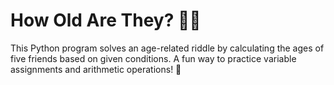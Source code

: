 # How Old Are They? 🤔🎂  
This Python program solves an age-related riddle by calculating the ages of five friends based on given conditions.
A fun way to practice variable assignments and arithmetic operations! 🧠  
